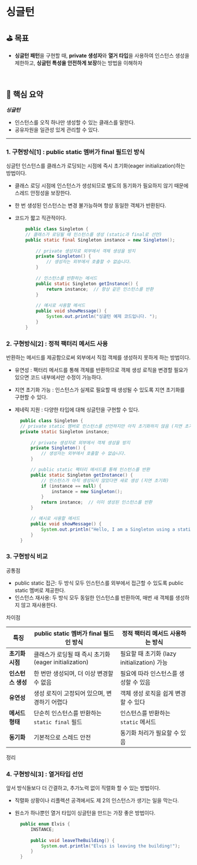 # 싱글턴

## ⛳️ 목표

- **싱글턴 패턴**을 구현할 때, **private 생성자**와 **열거 타입**을 사용하여 인스턴스 생성을 제한하고, **싱글턴 특성을 안전하게 보장**하는 방법을 이해하자

<br>

## 📄 핵심 요약

***싱글턴***

- 인스턴스를 오직 하나만 생성할 수 있는 클래스를 말한다.
- 공유자원을 일관성 있게 관리할 수 있다.

***

### 1. 구현방식[1] : public static 멤버가 final 필드인 방식

싱글턴 인스턴스를 클래스가 로딩되는 시점에 즉시 초기화(eager initialization)하는 방법이다.

- 클래스 로딩 시점에 인스턴스가 생성되므로 별도의 동기화가 필요하지 않기 때문에 스레드 안정성을 보장한다.
- 한 번 생성된 인스턴스는 변경 불가능하며 항상 동일한 객체가 반환된다.
- 코드가 짧고 직관적이다.

  ```java
      public class Singleton {
      // 클래스가 로딩될 때 인스턴스를 생성 (static과 final로 선언)
      public static final Singleton instance = new Singleton();
    
          // private 생성자로 외부에서 객체 생성을 방지
          private Singleton() {
              // 생성자는 외부에서 호출할 수 없습니다.
          }
    
          // 인스턴스를 반환하는 메서드
          public static Singleton getInstance() {
              return instance;  // 항상 같은 인스턴스를 반환
          }
    
          // 예시로 사용할 메서드
          public void showMessage() {
              System.out.println("싱글턴 예제 코드입니다. ");
          }
      }
  ```

### 2. 구현방식[2] : 정적 팩터리 메서드 사용

반환하는 메서드를 제공함으로써 외부에서 직접 객체를 생성하지 못하게 하는 방법이다.

- 유연성 : 팩터리 메서드를 통해 객체를 반환하므로 객체 생성 로직을 변경할 필요가 있으면 코드 내부에서만 수정이 가능하다.
- 지연 초기화 가능 : 인스턴스가 실제로 필요할 때 생성될 수 있도록 지연 초기화를 구현할 수 있다.
- 제네릭 지원 : 다양한 타입에 대해 싱글턴을 구현할 수 있다.

  ```java
    public class Singleton {
    // private static 멤버로 인스턴스를 선언하지만 아직 초기화하지 않음 (지연 초기화)
    private static Singleton instance;
   
        // private 생성자로 외부에서 객체 생성을 방지
        private Singleton() {
            // 생성자는 외부에서 호출할 수 없습니다.
        }
  
        // public static 팩터리 메서드를 통해 인스턴스를 반환
        public static Singleton getInstance() {
            // 인스턴스가 아직 생성되지 않았다면 새로 생성 (지연 초기화)
            if (instance == null) {
                instance = new Singleton();
            }
            return instance;  // 이미 생성된 인스턴스를 반환
        }
  
        // 예시로 사용할 메서드
        public void showMessage() {
            System.out.println("Hello, I am a Singleton using a static factory method!");
        }
    }
  ```

### 3. 구현방식 비교

공통점

- public static 접근: 두 방식 모두 인스턴스를 외부에서 접근할 수 있도록 public static 멤버로 제공한다.
- 인스턴스 재사용: 두 방식 모두 동일한 인스턴스를 반환하여, 매번 새 객체를 생성하지 않고 재사용한다.

차이점

| **특징**      | **public static 멤버가 final 필드인 방식**                          | **정적 팩터리 메서드 사용하는 방식**             |
|-------------|------------------------------------------------------|------------------------------------|
| **초기화 시점**  | 클래스가 로딩될 때 즉시 초기화 (eager initialization) | 필요할 때 초기화 (lazy initialization) 가능 |
| **인스턴스 생성** | 한 번만 생성되며, 더 이상 변경할 수 없음                    | 필요에 따라 인스턴스를 생성할 수 있음              |
| **유연성**     | 생성 로직이 고정되어 있으며, 변경하기 어렵다                   | 객체 생성 로직을 쉽게 변경할 수 있다              |
| **메서드 형태**  | 단순히 인스턴스를 반환하는 `static final` 필드                 | 인스턴스를 반환하는 `static` 메서드            |
| **동기화**     | 기본적으로 스레드 안전                                     | 동기화 처리가 필요할 수 있음                   |

정리



### 4. 구현방식[3] : 열거타입 선언

앞서 방식들보다 더 간결하고, 추가노력 없이 직렬화 할 수 있는 방법이다.

- 직렬화 상황이나 리플렉션 공격에서도 제 2의 인스턴스가 생기는 일을 막는다.
- 원소가 하나뿐인 열거 타입이 싱글턴을 만드는 가장 좋은 방법이다.

  ```java
    public enum Elvis {
        INSTANCE;
      
        public void leaveTheBuilding() {
            System.out.println("Elvis is leaving the building!");
        }
    }
  ```
